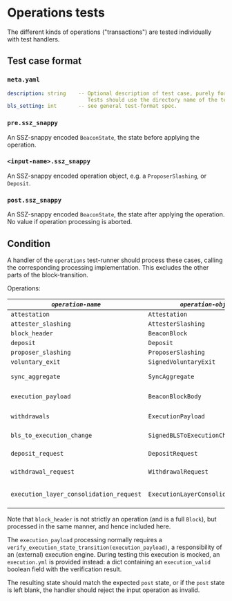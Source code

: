 # Operations tests

The different kinds of operations ("transactions") are tested individually with test handlers.

## Test case format

### `meta.yaml`

```yaml
description: string    -- Optional description of test case, purely for debugging purposes.
                          Tests should use the directory name of the test case as identifier, not the description.
bls_setting: int       -- see general test-format spec.
```

### `pre.ssz_snappy`

An SSZ-snappy encoded `BeaconState`, the state before applying the operation.

### `<input-name>.ssz_snappy`

An SSZ-snappy encoded operation object, e.g. a `ProposerSlashing`, or `Deposit`.

### `post.ssz_snappy`

An SSZ-snappy encoded `BeaconState`, the state after applying the operation. No value if operation processing is aborted.


## Condition

A handler of the `operations` test-runner should process these cases,
 calling the corresponding processing implementation.
This excludes the other parts of the block-transition.

Operations:

| *`operation-name`*        | *`operation-object`*         | *`input name`*      | *`processing call`*                                                              |
|---------------------------|------------------------------|---------------------|----------------------------------------------------------------------------------|
| `attestation`             | `Attestation`                | `attestation`       | `process_attestation(state, attestation)`                                        |
| `attester_slashing`       | `AttesterSlashing`           | `attester_slashing` | `process_attester_slashing(state, attester_slashing)`                            |
| `block_header`            | `BeaconBlock`                | **`block`**         | `process_block_header(state, block)`                                             |
| `deposit`                 | `Deposit`                    | `deposit`           | `process_deposit(state, deposit)`                                                |
| `proposer_slashing`       | `ProposerSlashing`           | `proposer_slashing` | `process_proposer_slashing(state, proposer_slashing)`                            |
| `voluntary_exit`          | `SignedVoluntaryExit`        | `voluntary_exit`    | `process_voluntary_exit(state, voluntary_exit)`                                  |
| `sync_aggregate`          | `SyncAggregate`              | `sync_aggregate`    | `process_sync_aggregate(state, sync_aggregate)` (new in Altair)                  |
| `execution_payload`       | `BeaconBlockBody`            | **`body`**          | `process_execution_payload(state, body)` (new in Bellatrix)         |
| `withdrawals`             | `ExecutionPayload`           | `execution_payload` | `process_withdrawals(state, execution_payload)` (new in Capella)                 |
| `bls_to_execution_change` | `SignedBLSToExecutionChange` | `address_change`    | `process_bls_to_execution_change(state, address_change)` (new in Capella) |
| `deposit_request`         | `DepositRequest`             | `deposit_request`   | `process_deposit_request(state, deposit_request)` (new in Electra)               |
| `withdrawal_request`      | `WithdrawalRequest`          | `withdrawal_request` | `process_withdrawal_request(state, withdrawal_request)` (new in Electra) |
| `execution_layer_consolidation_request`                   | `ExecutionLayerConsolidationRequest`         | `execution_layer_consolidation_request` | `process_execution_layer_consolidation_request(state, execution_layer_consolidation_request)` (new in Electra) |

Note that `block_header` is not strictly an operation (and is a full `Block`), but processed in the same manner, and hence included here.

The `execution_payload` processing normally requires a `verify_execution_state_transition(execution_payload)`,
a responsibility of an (external) execution engine.
During testing this execution is mocked, an `execution.yml` is provided instead:
a dict containing an `execution_valid` boolean field with the verification result.

The resulting state should match the expected `post` state, or if the `post` state is left blank,
 the handler should reject the input operation as invalid.

